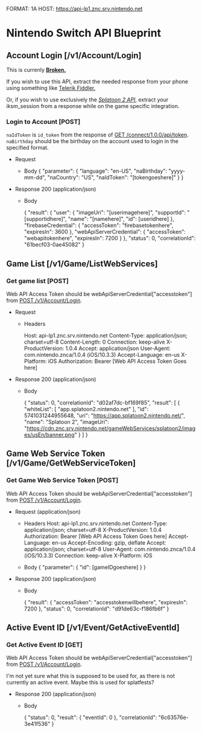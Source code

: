 FORMAT: 1A
HOST: https://api-lp1.znc.srv.nintendo.net

# Nintendo Switch API Blueprint

## Account Login [/v1/Account/Login]

This is currenly **[Broken.](https://twitter.com/mattisenhower/status/908460571191795713)**

If you wish to use this API, extract the needed response from your phone using something like [Telerik Fiddler.](http://www.telerik.com/fiddler)

Or, if you wish to use exclusively the [_Splatoon 2 API_](Splatoon2Blueprint.md), extract your iksm_session from a response while on the game specific integration.

### <a name="LoginAccount"></a> Login to Account [POST]

`naIdToken` is `id_token` from the response of [GET /connect/1.0.0/api/token](#GetServiceToken). `naBirthday` should be the birthday on the account used to login in the specified format.

+ Request

	+ Body
		{
		  "parameter": {
		    "language": "en-US",
		    "naBirthday": "yyyy-mm-dd",
		    "naCountry": "US",
		    "naIdToken": "[tokengoeshere]"
		  }
		}

+ Response 200 (application/json)

	+ Body

		{
		  "result": {
		    "user": {
		      "imageUri": "[userimagehere]",
		      "supportId": "[supportidhere]",
		      "name": "[namehere]",
		      "id": [useridhere]
		    },
		    "firebaseCredential": {
		      "accessToken": "firebasetokenhere",
		      "expiresIn": 3600
		    },
		    "webApiServerCredential": {
		      "accessToken": "webapitokenhere",
		      "expiresIn": 7200
		    }
		  },
		  "status": 0,
		  "correlationId": "61becf03-0ae45082"
		}

## Game List [/v1/Game/ListWebServices]

### <a name="GetGameList"></a> Get game list [POST]

Web API Access Token should be webApiServerCredential["accesstoken"] from [POST /v1/Account/Login](#LoginAccount).

+ Request
	
	+ Headers

		Host: api-lp1.znc.srv.nintendo.net
		Content-Type: application/json; charset=utf-8
		Content-Length: 0
		Connection: keep-alive
		X-ProductVersion: 1.0.4
		Accept: application/json
		User-Agent: com.nintendo.znca/1.0.4 (iOS/10.3.3)
		Accept-Language: en-us
		X-Platform: iOS
		Authorization: Bearer [Web API Access Token Goes here]

+ Response 200 (application/json)

	+ Body

		{
		  "status": 0,
		  "correlationId": "d02af7dc-bf169f85",
		  "result": [
		    {
		      "whiteList": [
		        "app.splatoon2.nintendo.net"
		      ],
		      "id": 5741031244955648,
		      "uri": "https://app.splatoon2.nintendo.net/",
		      "name": "Splatoon 2",
		      "imageUri": "https://cdn.znc.srv.nintendo.net/gameWebServices/splatoon2/images/usEn/banner.png"
		    }
		  ]
		}

## Game Web Service Token [/v1/Game/GetWebServiceToken]

### <a name="GetGameWebServiceToken"></a> Get Game Web Service Token [POST]

Web API Access Token should be webApiServerCredential["accesstoken"] from [POST /v1/Account/Login](#LoginAccount).

+ Request (application/json)
	+ Headers
		Host: api-lp1.znc.srv.nintendo.net
		Content-Type: application/json; charset=utf-8
		X-ProductVersion: 1.0.4
		Authorization: Bearer [Web API Access Token Goes here]
		Accept-Language: en-us
		Accept-Encoding: gzip, deflate
		Accept: application/json; charset=utf-8
		User-Agent: com.nintendo.znca/1.0.4 (iOS/10.3.3)
		Connection: keep-alive
		X-Platform: iOS

	+ Body
		{
		  "parameter": {
		    "id": [gameIDgoeshere]
		  }
		}

+ Response 200 (application/json)

	+ Body

		{
		  "result": {
		    "accessToken": "accesstokenwillbehere",
		    "expiresIn": 7200
		  },
		  "status": 0,
		  "correlationId": "d91de63c-f186fb6f"
		}

## Active Event ID [/v1/Event/GetActiveEventId]

### Get Active Event ID [GET]

Web API Access Token should be webApiServerCredential["accesstoken"] from [POST /v1/Account/Login](#LoginAccount).

I'm not yet sure what this is supposed to be used for, as there is not currently an active event. Maybe this is used for splatfests?

+ Response 200 (application/json)

	+ Body

		{
		  "status": 0,
		  "result": {
		    "eventId": 0
		  },
		  "correlationId": "6c63576e-3e41f536"
		}